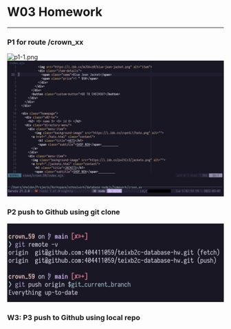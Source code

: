 # W03 Homework
------
### P1 for route /crown_xx

![p1-1.png](../assets/w03_p1-1.png)
![p1-2.png](../assets/w03_p1-2.png)

### P2 push to Github using git clone

![p2.png](../assets/w03_p2.png)

### W3: P3 push to Github using local repo
